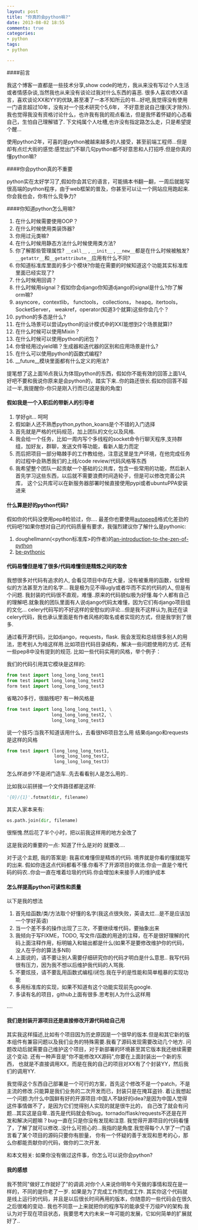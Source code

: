 ```yaml
---
layout: post
title: "你真的会python嘛?"
date: 2013-08-02 18:55
comments: true
categories:
- python
tags:
- python

---
```



####前言

我这个博客一直都是一些技术分享,show code的地方，我从来没有写过个人生活或者情感杂谈,当然我也从来没有谈论过我对什么东西的喜恶.
很多人喜欢喷XX语言，喜欢谈论XX和YY的优缺,甚至凑了一本不知所云的书...好吧,我觉得没有使用一门语言超过10年，没有对一个技术研究个5,6年，
不好意思说自己懂(天才除外).我也觉得我没有资格讨论什么，也许我有我的观点看法，但是我怀着怀疑的心态看自己，生怕自己理解错了.
下文纯属个人吐槽,也许没有指定路怎么走，只是希望提个醒...

使用python2年，可喜的是python被越来越多的人接受，甚至前端工程师...但是却有点烂大街的感觉:感觉出门不聊几句python都不好意思和人打招呼.但是你真的懂python嘛?


####你会python真的不重要

python实在太好学习了,假如你会其它的语言，可能搞本书翻一翻，一周后就能写很高端的python程序，由于web框架的普及，你甚至可以让一个网站应用跑起来. 你会我也会，你有什么竞争力?

####你知道python怎么用嘛?

1. 在什么时候需要使用OOP？
1. 在什么时候使用类装饰器?
1. 你用过元类嘛?
1. 在什么时候用静态方法什么时候使用类方法?
1. 你了解那些管理属性? `__call__` ,  `__init__` , `__new__`都是在什么时候被触发?`__getattr__`和`__getattribute__`应用有什么不同?
1. 你知道标准库里面的多少个模块?你能在需要的时候知道这个功能其实标准库里面已经实现了?
1. 什么时候用回调？
1. 什么时候用signal？假如你会django你知道django的signal是什么?你了解orm嘛?
1. asyncore，contextlib， functools， collections， heapq，itertools， SocketServer， weakref，operator(知道3个就算)这些你会几个？
1. python的多态是什么?
1. 在什么场景可以尝试python的设计模式中的XX(能想到2个场景就算)?
1. 在什么时候可以使用Mixin？
1. 在什么时候可以使用python的闭包？
1. 你曾经用过yield嘛？生成器和迭代器的区别和应用场景是什么?
1. 在什么可以使用python的函数式编程?
1. __future__模块里面都有什么定义的用法?


提笔想了这上面16点我认为体现python的东西，假如你不能有效的回答上面1/4, 好吧不要和我说你原来是会python的，踏实下来..你的路还很长.假如你回答不超过一半,我提醒你-你只是刚入行而已(这是我的角度)


#### 假如我是一个入职后的带新人的引导者

1. 学好git... 呵呵
1. 假如新人还不熟悉python,python_koans是个不错的入门选择
1. 首先就是严格的代码规范，加上团队的文化以及风格.
1. 我会给一个任务，比如一周内写个多线程的socket命令行聊天程序,支持群组，加好友，群聊，发送文件等功能，看新人能力而定
1. 而后把项目一部分略棘手的工作教给他，注意这里是生产环境，在他完成任务的过程中会熟悉我们的上线/code review/代码风格等东西
1. 我希望整个团队一起贡献一个基础的公共库，包含一些常用的功能，然后新人首先学习这些东西，以后就不需要浪费时间造轮子，但是可以修改完善公共库，
这个公共库可以在新服务器部署时候直接使用pypi或者ubuntuPPA安装进来

#### 什么算是好的python代码?

假如你的代码没使用pep8检验过，你.... 最差你也要使用[autopep8](https://github.com/hhatto/autopep8)格式化差劲的代码吧?如果你想对自己的代码质量有要求，我强烈建议你了解什么是pythonic:

1. doughellmann(<python标准库>的作者)的[an-introduction-to-the-zen-of-python](http://www.slideshare.net/doughellmann/an-introduction-to-the-zen-of-python)
1. [be-pythonic](http://sssslide.com/www.slideshare.net/hychen/be-pythonic-14859746)

#### 代码易懂但是堆了很多/代码难懂但是精炼之间的取舍

我想很多对代码有追求的人, 会看见项目中存在大量，没有被重用的函数，似曾相似的方法甚至方法的名字...
我是极为见不得ugly或者华而不实的代码的人, 但是有个问题. 我封装的代码很不直观，难懂..原来的代码貌似极为好懂.每个人都有自己的理解吧.就象我的团队里面有人说django代码太难懂，因为它们有django项目组的文化...
celery代码写的不好这样的安慰似的评论...但是我不这样认为,我还在读celery代码，我也承认里面是有作者风格的取名或者实现的方式，但是我学到了很多.

通过看开源代码，比如django，requests，flask. 我会发现和总结很多别人的用法，思考别人为啥这样用.比如项目代码目录结构，解决一些问题使用的方式. 还有一些pep8中没有提到的规范. 比如一些代码实用的风格，举个例子：

我们的代码引用其它模块是这样的:

```python
from test import long_long_long_test1
from test import long_long_long_test2
form test import long_long_long_test3
```

省略20多行，很脑残吧? 有一种风格是

```python
from test import long_long_long_test1, \
                 long_long_long_test2, \
                 long_long_long_test3
```

说一个技巧:当我不知道该用什么，去看很NB项目怎么用
结果django和requests是这样的风格

```python
from test import (long_long_long_test1,
                  long_long_long_test2,
                  long_long_long_test3)
```

怎么样进步?不是闭门造车..先去看看别人是怎么用的..


比如我以前拼接一个文件路径都是这样:

```python
'{0}/{1}'.fotmat(dir, filename)
```

其实人家本来有:

```python
os.path.join(dir, filename)
```

很惭愧.然后花了半个小时，把以前我这样用的地方全改了

这是我说的重要的一点: 知道了什么是对的 就要改....

对于这个主题, 我的答案是: 我喜欢难懂但是精炼的代码. 境界就是你看的懂就能写的出来.
假如你连这点代码都看不懂.你看不了开源项目的做法.你会一直是个堆代码的码农..你会一直在堆着垃圾的代码.你会增加未来接手人的维护成本

#### 怎么样提高python可读性和质量

以下是我的想法

1. 首先给函数/类/方法取个好懂的名字(我这点很失败，英语太烂...是不是应该加一个学好英语)
1. 当一个差不多的操作出现了三次，不要继续堆代码，要抽象出来
1. 我倾向于写FIXME，TODO, 写文件/函数的用途的注释，在不是很好理解的代码上面注释作用，标明输入和输出都是什么(如果不是要修改维护你的代码，没人在乎你的算法多NB)
1. 上面说的，请不要让别人需要仔细研究你的代码才明白是什么意思.. 我写代码很有压力，因为我不想以后维护我代码的人骂我.
1. 不要炫技，请不要乱用函数式编程/闭包.我在乎的是性能和简单粗暴的实现功能
1. 多用标准库的实现，如果不知道有这个功能实现前先google.
1. 多读有名的项目，github上面有很多.思考别人为什么这样用

....

#### 我们是封装开源项目还是直接修改开源代码给自己用

其实我这样描述,比如有个项目因为历史原因是一个很早的版本.但是和其它新的版本组件有兼容问题以及我们业务的特殊需要.我看了源码发现需要改动几个地方.
问题改动后就需要自己维护这个项目，对于新部署的环境甚至其它版本我还继续需要这个变动. 还有一种声音是"你不能修改XX源码",你要在上面封装出一个新的东西，
也就是不直接调用XX，而是在我的自己的项目对XX有了个封装YY，然后我们的调用YY.

我觉得这个东西自己部署是一个可行的方案，首先这个修改不是一个patch，不是主流的修改.只能算是我们业务的二次开发而已，封装只是在掩耳盗铃.
着让我想起一个问题:为什么中国鲜有好的开源项目:中国人不缺好的idea?是因为中国人觉得这件事情做不了，是因为它们觉得别人实现的就是很牛比的，
自己改了就会有问题...其实这是自卑..首先是代码就会有bug，tornado/flask/requests不还是在开发和解决问题嘛？bug一直在只是你没有发现和注意.
我觉得开源项目的代码看懂了，了解了就可以修改..没什么可担心的...我指的是角度.我觉得每个人学了一门语言看了某个项目的源码只要你有胆量，
你有一个怀疑的善于发现和思考的心，那么你都能贡献你的代码，做你的二次开发.

和本文相关: 如果你没有做过这件事，你怎么可以说你会python?

#### 我的感想

我不赞同"做好工作就好了"的调调.对你个人来说你明年今天做的事情和现在是一样的，不同的是你老了一岁.
如果是为了完成工作而完成工作. 其实你这个代码就是线上运行的代码，并且是以后很长时间再用的版本，你随意的一些代码会在很久之后很难的变动..
我也不同意一上来就把你的程序写的能承受千万级PV的架构.我认为对于现在项目状态，我要思考大约未来一年可能的发展，它如何简单的扩展就好了..
